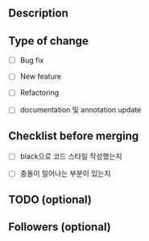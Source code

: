 ## Description
<!-- What does this PR do? -->
<!-- PR 목적 -->



## Type of change
<!-- 변경 사항 -->

<!-- 관련 없는 옵션은 지우고, 추가할 사항 있으면 추가해주세요 -->
- [ ] Bug fix 
- [ ] New feature 
- [ ] Refactoring
- [ ] documentation 및 annotation update


## Checklist before merging

- [ ] black으로 코드 스타일 작성했는지
- [ ] 충돌이 일어나는 부분이 있는지



## TODO (optional)


## Followers (optional)
<!-- 이 변경사항을 알고 있어야할 다른 팀원을 태그해주세요 -->
<!-- @hyunah @kangmin @junejae @hyunjin @seongwon -->

